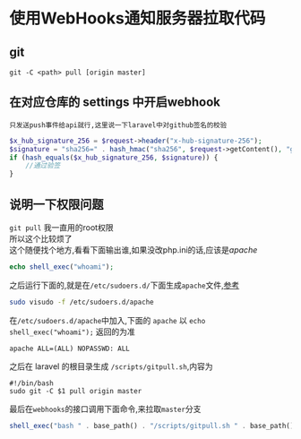 # 使用WebHooks通知服务器拉取代码

## git
`git -C <path> pull [origin master]`

## 在对应仓库的 settings 中开启webhook
    只发送push事件给api就行,这里说一下laravel中对github签名的校验  
```php
$x_hub_signature_256 = $request->header("x-hub-signature-256");
$signature = "sha256=" . hash_hmac("sha256", $request->getContent(), "github webhook secret");
if (hash_equals($x_hub_signature_256, $signature)) {
    //通过验签
}
```
## 说明一下权限问题
`git pull` 我一直用的root权限  
所以这个比较烦了  
这个随便找个地方,看看下面输出谁,如果没改php.ini的话,应该是*apache*
```php
echo shell_exec("whoami");
```
之后运行下面的,就是在`/etc/sudoers.d/`下面生成`apache`文件,[参考](https://anto.online/code/how-to-run-php-script-root/)
```bash
sudo visudo -f /etc/sudoers.d/apache
```
在`/etc/sudoers.d/apache`中加入,下面的 `apache` 以 `echo shell_exec("whoami");` 返回的为准
```shell
apache ALL=(ALL) NOPASSWD: ALL
```
之后在 laravel 的根目录生成 `/scripts/gitpull.sh`,内容为
```shell
#!/bin/bash
sudo git -C $1 pull origin master
```
最后在`webhooks`的接口调用下面命令,来拉取`master`分支
```php
shell_exec("bash " . base_path() . "/scripts/gitpull.sh " . base_path());
```


